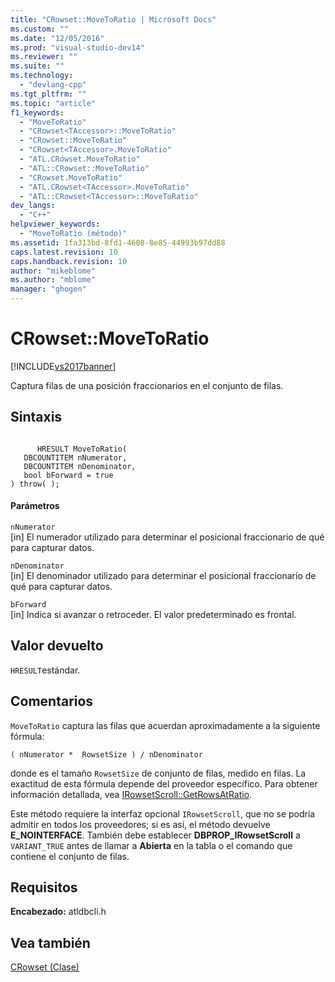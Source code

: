 ```yaml
---
title: "CRowset::MoveToRatio | Microsoft Docs"
ms.custom: ""
ms.date: "12/05/2016"
ms.prod: "visual-studio-dev14"
ms.reviewer: ""
ms.suite: ""
ms.technology: 
  - "devlang-cpp"
ms.tgt_pltfrm: ""
ms.topic: "article"
f1_keywords: 
  - "MoveToRatio"
  - "CRowset<TAccessor>::MoveToRatio"
  - "CRowset::MoveToRatio"
  - "CRowset<TAccessor>.MoveToRatio"
  - "ATL.CRowset.MoveToRatio"
  - "ATL::CRowset::MoveToRatio"
  - "CRowset.MoveToRatio"
  - "ATL.CRowset<TAccessor>.MoveToRatio"
  - "ATL::CRowset<TAccessor>::MoveToRatio"
dev_langs: 
  - "C++"
helpviewer_keywords: 
  - "MoveToRatio (método)"
ms.assetid: 1fa313bd-8fd1-4608-8e85-44993b97dd88
caps.latest.revision: 10
caps.handback.revision: 10
author: "mikeblome"
ms.author: "mblome"
manager: "ghogen"
---
```

# CRowset::MoveToRatio
[!INCLUDE[vs2017banner](../../assembler/inline/includes/vs2017banner.md)]

Captura filas de una posición fraccionarios en el conjunto de filas.  
  
## Sintaxis  
  
```  
  
      HRESULT MoveToRatio(   
   DBCOUNTITEM nNumerator,   
   DBCOUNTITEM nDenominator,   
   bool bForward = true    
) throw( );  
```  
  
#### Parámetros  
 `nNumerator`  
 \[in\] El numerador utilizado para determinar el posicional fraccionario de qué para capturar datos.  
  
 `nDenominator`  
 \[in\] El denominador utilizado para determinar el posicional fraccionario de qué para capturar datos.  
  
 `bForward`  
 \[in\] Indica si avanzar o retroceder.  El valor predeterminado es frontal.  
  
## Valor devuelto  
 `HRESULT`estándar.  
  
## Comentarios  
 `MoveToRatio` captura las filas que acuerdan aproximadamente a la siguiente fórmula:  
  
 `( nNumerator *  RowsetSize ) / nDenominator`  
  
 donde es el tamaño `RowsetSize` de conjunto de filas, medido en filas.  La exactitud de esta fórmula depende del proveedor específico.  Para obtener información detallada, vea [IRowsetScroll::GetRowsAtRatio](https://msdn.microsoft.com/en-us/library/ms709602.aspx).  
  
 Este método requiere la interfaz opcional `IRowsetScroll`, que no se podría admitir en todos los proveedores; si es así, el método devuelve **E\_NOINTERFACE**.  También debe establecer **DBPROP\_IRowsetScroll** a `VARIANT_TRUE` antes de llamar a **Abierta** en la tabla o el comando que contiene el conjunto de filas.  
  
## Requisitos  
 **Encabezado:** atldbcli.h  
  
## Vea también  
 [CRowset \(Clase\)](../../data/oledb/crowset-class.md)
